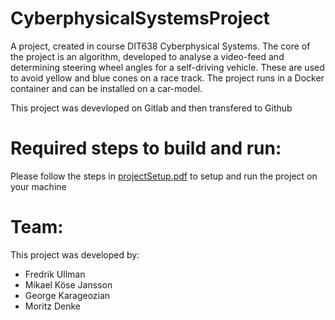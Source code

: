 # CyberphysicalSystemsProject
A project, created in course DIT638 Cyberphysical Systems. The core of the project is an algorithm, developed to analyse a video-feed and determining steering wheel angles for a self-driving vehicle. These are used to avoid yellow and blue cones on a race track. The project runs in a Docker container and can be installed on a car-model.

This project was devevloped on Gitlab and then transfered to Github

# Required steps to build and run: 
Please follow the steps in [projectSetup.pdf](https://github.com/DetailsMatterM/CyberphysicalSystemsProject/blob/master/projectSetup.pdf) to setup and run the project on your machine


# Team:
This project was developed by:
* Fredrik Ullman
* Mikael Köse Jansson
* George Karageozian
* Moritz Denke
